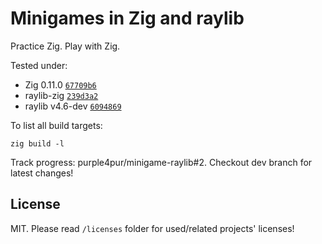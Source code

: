 # Minigames in Zig and raylib

Practice Zig. Play with Zig.

Tested under:

* Zig 0.11.0 [`67709b6`](https://github.com/ziglang/zig/releases/tag/0.11.0)
* raylib-zig [`239d3a2`](https://github.com/Not-Nik/raylib-zig/tree/239d3a2d9616acedf95baab0a307bb3b49aef8fd)
* raylib v4.6-dev [`6094869`](https://github.com/raysan5/raylib/tree/6094869e3e845e90e1e8ae41b98e889fb3e13e78)

To list all build targets:

```
zig build -l
```

Track progress: purple4pur/minigame-raylib#2. Checkout dev branch for latest changes!

## License

MIT. Please read `/licenses` folder for used/related projects' licenses!
